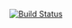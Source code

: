 [![Build Status](https://travis-ci.org/MACSkeptic/temporary-name.png?branch=master)](https://travis-ci.org/MACSkeptic/temporary-name)
